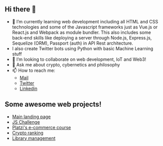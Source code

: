 ## Hi there 👋

- 🌱 I’m currently learning web development including all HTML and CSS technologies and some of the Javascript frameworks just as Vue.js or React.js and Webpack as module bundler. This also includes some back-end skills like deploying a server through Node.js, Express.js, Sequelize (ORM), Passport (auth) in API Rest architecture.
- I also create Twitter bots using Python with basic Machine Learning stuff
- 👯 I’m looking to collaborate on web development, IoT and Web3!
- 💬 Ask me about crypto, cybernetics and philosophy 
- 📫 How to reach me: 
    - [Mail](rodrx20@gmail.com)
    - [Twitter](https://twitter.com/rdrx_)
    - [Linkedin](https://www.linkedin.com/in/rodrx20/)

## Some awesome web projects!

* [Main landing page](https://rdr-x.github.io/static/ES/index.html)
* [JS Challenge](https://rdr-x.github.io/JS-practico-platzi/index.html)
* [Platzi's e-commerce course](https://rdr-x.github.io/E-commerce-practico-platzi/public/templates/index.html)
* [Crypto ranking](https://crypto-rank.netlify.app/)
* [Library management](https://immense-garden-99230.herokuapp.com/)
